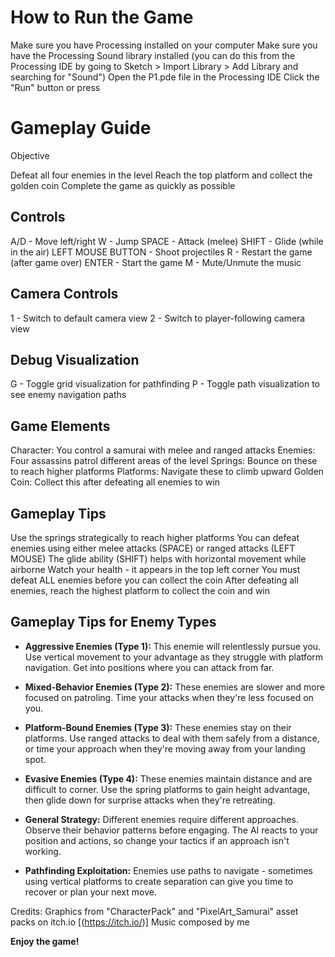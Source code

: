 # How to Run the Game

Make sure you have Processing installed on your computer
Make sure you have the Processing Sound library installed (you can do this from the Processing IDE by going to Sketch > Import Library > Add Library and searching for "Sound")
Open the P1.pde file in the Processing IDE
Click the "Run" button or press 

# Gameplay Guide
Objective

Defeat all four enemies in the level
Reach the top platform and collect the golden coin
Complete the game as quickly as possible

## Controls
A/D - Move left/right
W - Jump
SPACE - Attack (melee)
SHIFT - Glide (while in the air)
LEFT MOUSE BUTTON - Shoot projectiles
R - Restart the game (after game over)
ENTER - Start the game 
M - Mute/Unmute the music

## Camera Controls
1 - Switch to default camera view
2 - Switch to player-following camera view

## Debug Visualization
G - Toggle grid visualization for pathfinding
P - Toggle path visualization to see enemy navigation paths

## Game Elements

Character: You control a samurai with melee and ranged attacks
Enemies: Four assassins patrol different areas of the level
Springs: Bounce on these to reach higher platforms
Platforms: Navigate these to climb upward
Golden Coin: Collect this after defeating all enemies to win

## Gameplay Tips

Use the springs strategically to reach higher platforms
You can defeat enemies using either melee attacks (SPACE) or ranged attacks (LEFT MOUSE)
The glide ability (SHIFT) helps with horizontal movement while airborne
Watch your health - it appears in the top left corner
You must defeat ALL enemies before you can collect the coin
After defeating all enemies, reach the highest platform to collect the coin and win

## Gameplay Tips for Enemy Types

- **Aggressive Enemies (Type 1):** This enemie will relentlessly pursue you. Use vertical movement to your advantage as they struggle with platform navigation. Get into positions where you can attack from far.

- **Mixed-Behavior Enemies (Type 2):** These enemies are slower and more focused on patroling. Time your attacks when they're less focused on you.

- **Platform-Bound Enemies (Type 3):** These enemies stay on their platforms. Use ranged attacks to deal with them safely from a distance, or time your approach when they're moving away from your landing spot.

- **Evasive Enemies (Type 4):** These enemies maintain distance and are difficult to corner. Use the spring platforms to gain height advantage, then glide down for surprise attacks when they're retreating.

- **General Strategy:** Different enemies require different approaches. Observe their behavior patterns before engaging. The AI reacts to your position and actions, so change your tactics if an approach isn't working.

- **Pathfinding Exploitation:** Enemies use paths to navigate - sometimes using vertical platforms to create separation can give you time to recover or plan your next move.

Credits:
Graphics from "CharacterPack" and "PixelArt_Samurai" asset packs on itch.io [(https://itch.io/)]
Music composed by me 


**Enjoy the game!**